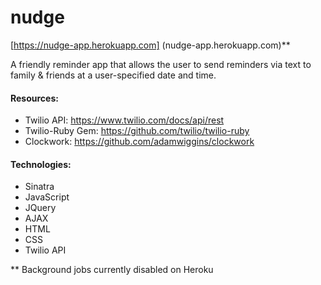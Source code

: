 # nudge

[https://nudge-app.herokuapp.com] (nudge-app.herokuapp.com)**

A friendly reminder app that allows the user to send reminders via text to family & friends at a user-specified date and time.

#### Resources:
* Twilio API: https://www.twilio.com/docs/api/rest
* Twilio-Ruby Gem: https://github.com/twilio/twilio-ruby
* Clockwork: https://github.com/adamwiggins/clockwork

#### Technologies:
* Sinatra
* JavaScript
* JQuery
* AJAX
* HTML
* CSS
* Twilio API



** Background jobs currently disabled on Heroku
